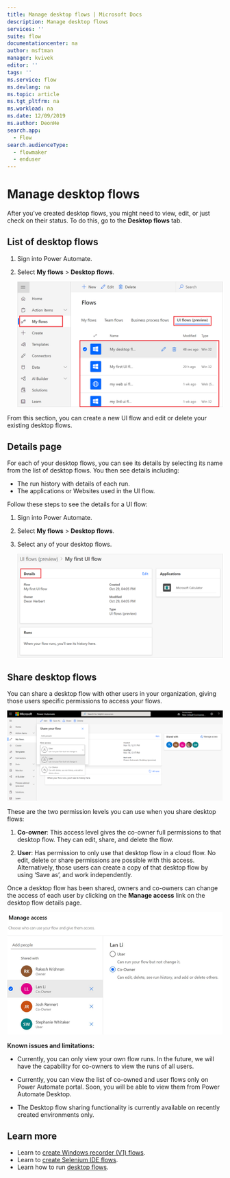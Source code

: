 ```yaml
---
title: Manage desktop flows | Microsoft Docs
description: Manage desktop flows
services: ''
suite: flow
documentationcenter: na
author: msftman
manager: kvivek
editor: ''
tags: ''
ms.service: flow
ms.devlang: na
ms.topic: article
ms.tgt_pltfrm: na
ms.workload: na
ms.date: 12/09/2019
ms.author: DeonHe
search.app: 
  - Flow
search.audienceType: 
  - flowmaker
  - enduser
---
```


# Manage desktop flows

After you've created desktop flows, you might need to view, edit, or just check on their status. To do this, go to the **Desktop flows** tab.

## List of desktop flows

1. Sign into Power Automate.
1. Select **My flows** > **Desktop flows**.

   ![View all desktop flows](../media/manage-desktop-flows/view-all.png "View all desktop flows")

From this section, you can create a new UI flow and edit or delete your existing desktop flows.

## Details page

For each of your desktop flows, you can see its details by selecting its name from the list of desktop flows. You then see details including:

-   The run history with details of each run.
-   The applications or Websites used in the UI flow.

Follow these steps to see the details for a UI flow:

1. Sign into Power Automate.
1. Select **My flows** > **Desktop flows**.
1. Select any of your desktop flows.

   ![View details](../media/manage-desktop-flows/view-details.png "View details")

## Share desktop flows

You can share a desktop flow with other users in your organization, giving those users specific permissions to access your flows. 

   ![Graphical user interface, application Description automatically generated](../media/manage-desktop-flows/sharing-ux.png)

These are the two permission levels you can use when you share desktop flows: 

1. **Co-owner**: This access level gives the co-owner full permissions to that desktop flow. They can edit, share, and delete the flow.

1. **User**: Has permission to only use that desktop flow in a cloud flow. No edit, delete or share permissions are possible with this access. Alternatively, those users can create a copy of that desktop flow by using ‘Save as’, and work independently.

Once a desktop flow has been shared, owners and co-owners can change the access of each user by clicking on the **Manage access** link on the desktop flow details page.

![Graphical user interface, application Description automatically generated](../media/manage-desktop-flows/shared-desktop-flow.png)

**Known issues and limitations:**

- Currently, you can only view your own flow runs. In the future, we will have the capability for co-owners to view the runs of all users.

- Currently, you can view the list of co-owned and user flows only on Power Automate portal. Soon, you will be able to view them from Power Automate Desktop.

- The Desktop flow sharing functionality is currently available on recently created environments only.


## Learn more

- Learn to [create Windows recorder (V1) flows](create-desktop.md).
- Learn to [create Selenium IDE flows](create-web.md).
- Learn how to run [desktop flows](run-desktop-flow.md).
